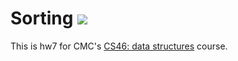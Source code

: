 # Sorting ![](https://api.travis-ci.com/michael-ran/sorting.svg?branch=master)

This is hw7 for CMC's [CS46: data structures](https://github.com/mikeizbicki/cmc-csci046) course.
